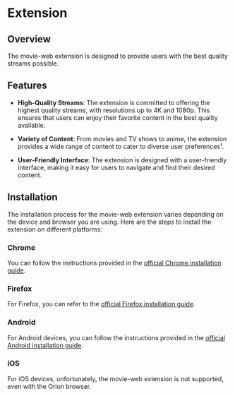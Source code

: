 # Extension

## Overview

The movie-web extension is designed to provide users with the best quality streams possible.

## Features

- **High-Quality Streams**: The extension is committed to offering the highest quality streams, with resolutions up to 4K and 1080p. This ensures that users can enjoy their favorite content in the best quality available.

- **Variety of Content**: From movies and TV shows to anime, the extension provides a wide range of content to cater to diverse user preferences¹.

- **User-Friendly Interface**: The extension is designed with a user-friendly interface, making it easy for users to navigate and find their desired content.

## Installation

The installation process for the movie-web extension varies depending on the device and browser you are using. Here are the steps to install the extension on different platforms:

### Chrome
You can follow the instructions provided in the [official Chrome installation guide](/extension/installation#chrome).

### Firefox
For Firefox, you can refer to the [official Firefox installation guide](/extension/installation#firefox).

### Android
For Android devices, you can follow the instructions provided in the [official Android installation guide](/extension/installation#android).

### iOS
For iOS devices, unfortunately, the movie-web extension is not supported, even with the Orion browser.